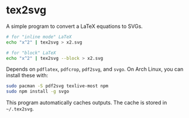 # tex2svg

A simple program to convert a LaTeX equations to SVGs.

```bash
# for "inline mode" LaTeX
echo "x^2" | tex2svg > x2.svg 

# for "block" LaTeX
echo "x^2" | tex2svg --block > x2.svg
```

Depends on `pdflatex`, `pdfcrop`, `pdf2svg`, and `svgo`. On Arch Linux, you can install these with:

```bash
sudo pacman -S pdf2svg texlive-most npm
sudo npm install -g svgo
```

This program automatically caches outputs. The cache is stored in `~/.tex2svg`. 

